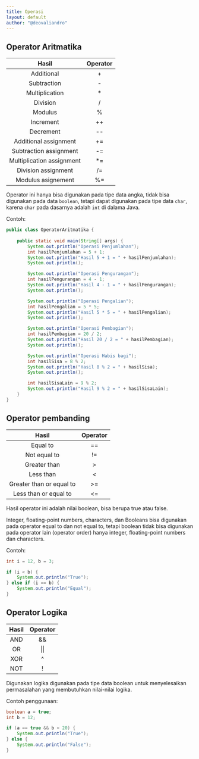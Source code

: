 ```yaml
---
title: Operasi
layout: default
author: "@deovaliandro"
---
```



## Operator Aritmatika

|           Hasil           | Operator |
| :-----------------------: | :------: |
|        Additional         |    +     |
|        Subtraction        |    -     |
|      Multiplication       |    *     |
|         Division          |    /     |
|          Modulus          |    %     |
|         Increment         |    ++    |
|         Decrement         |    --    |
|   Additional assignment   |    +=    |
|  Subtraction assignment   |    -=    |
| Multiplication assignment |    *=    |
|    Division assignment    |    /=    |
|    Modulus asignement     |    %=    |

Operator ini hanya bisa digunakan pada tipe data angka, tidak bisa digunakan
pada data `boolean`, tetapi dapat digunakan pada tipe data `char`, karena `char`
pada dasarnya adalah `int` di dalama Java.

Contoh:

```java
public class OperatorAritmatika {
 
    public static void main(String[] args) {
        System.out.println("Operasi Penjumlahan");
        int hasilPenjumlahan = 5 + 1;
        System.out.println("Hasil 5 + 1 = " + hasilPenjumlahan);
        System.out.println();

        System.out.println("Operasi Pengurangan");
        int hasilPengurangan = 4 - 1;
        System.out.println("Hasil 4 - 1 = " + hasilPengurangan);
        System.out.println();

        System.out.println("Operasi Pengalian");
        int hasilPengalian = 5 * 5;
        System.out.println("Hasil 5 * 5 = " + hasilPengalian);
        System.out.println();

        System.out.println("Operasi Pembagian");
        int hasilPembagian = 20 / 2;
        System.out.println("Hasil 20 / 2 = " + hasilPembagian);
        System.out.println();

        System.out.println("Operasi Habis bagi");
        int hasilSisa = 8 % 2;
        System.out.println("Hasil 8 % 2 = " + hasilSisa);
        System.out.println();

        int hasilSisaLain = 9 % 2;
        System.out.println("Hasil 9 % 2 = " + hasilSisaLain);
    }
}
```

## Operator pembanding

|          Hasil           | Operator |
| :----------------------: | :------: |
|         Equal to         |    ==    |
|       Not equal to       |    !=    |
|       Greater than       |    >     |
|        Less than         |    <     |
| Greater than or equal to |    >=    |
|  Less than or equal to   |    <=    |

Hasil operator ini adalah nilai boolean, bisa berupa true atau false.

Integer, floating-point numbers, characters, dan Booleans bisa digunakan pada
operator equal to dan not equal to, tetapi boolean tidak bisa digunakan pada
operator lain (operator order) hanya integer, floating-point numbers dan
characters.

Contoh:

```java
int i = 12, b = 3;

if (i < b) {
    System.out.println("True");
} else if (i == b) {
    System.out.println("Equal");
}
```

## Operator Logika

| Hasil | Operator |
| :---: | :------: |
|  AND  |    &&    |
|  OR   |   \|\|   |
|  XOR  |    ^     |
|  NOT  |    !     |

Digunakan logika digunakan pada tipe data boolean untuk menyelesaikan
permasalahan yang membutuhkan nilai-nilai logika.

Contoh penggunaan:

```java
boolean a = true;
int b = 12;

if (a == true && b < 20) {
    System.out.println("True");
} else {
    System.out.println("False");
}
```